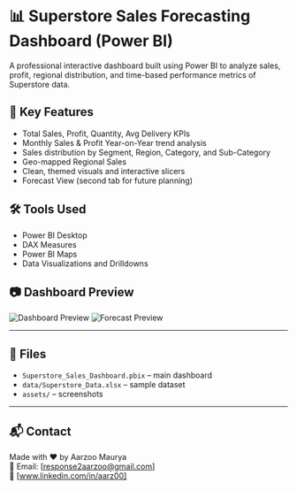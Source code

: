 # 📊 Superstore Sales Forecasting Dashboard (Power BI)

A professional interactive dashboard built using Power BI to analyze sales, profit, regional distribution, and time-based performance metrics of Superstore data.

## 📌 Key Features
- Total Sales, Profit, Quantity, Avg Delivery KPIs
- Monthly Sales & Profit Year-on-Year trend analysis
- Sales distribution by Segment, Region, Category, and Sub-Category
- Geo-mapped Regional Sales
- Clean, themed visuals and interactive slicers
- Forecast View (second tab for future planning)

## 🛠 Tools Used
- Power BI Desktop
- DAX Measures
- Power BI Maps
- Data Visualizations and Drilldowns

## 📷 Dashboard Preview

![Dashboard Preview](assests/dashboard.png)
![Forecast Preview](assests/forecast.png)

---

## 📁 Files
- `Superstore_Sales_Dashboard.pbix` – main dashboard
- `data/Superstore_Data.xlsx` – sample dataset
- `assets/` – screenshots

---

## 📬 Contact
Made with ❤️ by Aarzoo Maurya  
📧 Email: [response2aarzoo@gmail.com]  
🔗 [www.linkedin.com/in/aarz00]

